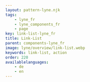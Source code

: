 ```yaml
---
layout: pattern-lyne.njk
tags: 
    - lyne_fr
    - lyne_components_fr
    - page
key: link-list-lyne_fr
title: Link-List
parent: components-lyne_fr
image: lyne/overview/link-list.webp
keywords: link-list, action
order: 220
availablelanguages: 
    - de
    - en
---
```

